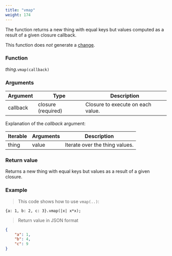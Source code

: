 ```yaml
---
title: "vmap"
weight: 174
---
```


The function returns a new thing with equal keys but values computed as a result of a given closure callback.

This function does *not* generate a [change](../../../overview/changes).

### Function

*thing*.`vmap(callback)`

### Arguments

| Argument | Type               | Description                       |
| -------- | ------------------ | --------------------------------- |
| callback | closure (required) | Closure to execute on each value. |

Explanation of the *callback* argument:

Iterable | Arguments   | Description
-------- | ----------- | -----------
thing    | value       | Iterate over the thing values.

### Return value

Returns a new thing with equal keys but values as a result of a given closure.

### Example

> This code shows how to use `vmap(..)`:

```thingsdb,json_response
{a: 1, b: 2, c: 3}.vmap(|x| x*x);
```

> Return value in JSON format

```json
{
    "a": 1,
    "b": 4,
    "c": 9
}
```

